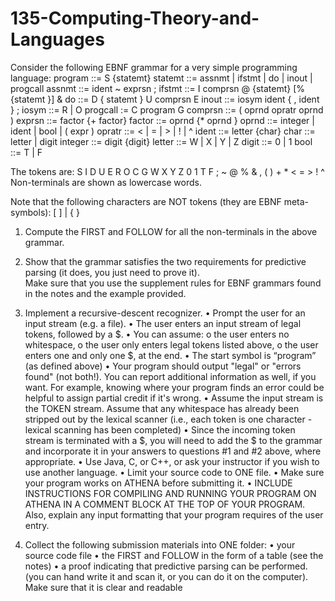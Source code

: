 # 135-Computing-Theory-and-Languages

Consider the following EBNF grammar for a very simple programming language: program ::=  S {statemt} 
statemt ::=  assnmt | ifstmt | do | inout | progcall 
assnmt  ::=  ident  ~  exprsn  ; 
ifstmt  ::=  I comprsn @ {statemt} [% {statemt }] & 
do ::=  D { statemt } U comprsn  E 
inout    ::=  iosym ident { , ident } ; 
iosym  ::=  R | O 
progcall :=  C program G 
comprsn ::=  ( oprnd opratr oprnd ) 
exprsn ::=  factor {+ factor} 
factor  ::=  oprnd {* oprnd } 
oprnd   ::=  integer | ident | bool | ( expr ) 
opratr  ::=  < | = | > | ! | ^ 
ident   ::=  letter {char} 
char    ::=  letter | digit 
integer ::=  digit {digit} 
letter  ::=  W | X | Y | Z 
digit   ::= 0 | 1 
bool ::= T | F 
 
The tokens are: S I D U E R O C G W X Y Z 0 1 T F ; ~ @ % & , ( ) + * < = > ! ^ Non-terminals are shown as lowercase words. 
 
Note that the following characters are NOT tokens (they are EBNF meta-symbols):  [  ] |  {  }  
 
1. Compute the FIRST and FOLLOW for all the non-terminals in the above grammar. 
 
2. Show that the grammar satisfies the two requirements for predictive parsing (it does, you just need to prove it).  
Make sure that you use the supplement rules for EBNF grammars found in the notes and the example provided. 
 
3. Implement a recursive-descent recognizer. 
• Prompt the user for an input stream (e.g. a file). 
• The user enters an input stream of legal tokens, followed by a $. 
• You can assume: o the user enters no whitespace, o the user only enters legal tokens listed above, o the user enters one and only one $, at the end. 
• The start symbol is “program” (as defined above) 
• Your program should output "legal" or "errors found" (not both!). You can report additional information as well, if you want. For example, knowing where your program finds an error could be helpful to assign partial credit if it's wrong. 
• Assume the input stream is the TOKEN stream.  Assume that any whitespace has already been stripped out by the lexical scanner (i.e., each token is one character - lexical scanning has been completed) 
• Since the incoming token stream is terminated with a $, you will need to add the $ to the grammar and incorporate it in your answers to questions #1 and #2 above, where appropriate. 
• Use Java, C, or C++, or ask your instructor if you wish to use another language. 
• Limit your source code to ONE file. 
• Make sure your program works on ATHENA before submitting it. 
• INCLUDE INSTRUCTIONS FOR COMPILING AND RUNNING YOUR PROGRAM ON ATHENA IN A COMMENT BLOCK AT THE TOP OF YOUR PROGRAM.  Also, explain any input formatting that your program requires of the user entry. 
 
4. Collect the following submission materials into ONE folder: • your source code file • the FIRST and FOLLOW in the form of a table (see the notes) • a proof indicating that predictive parsing can be performed. (you can hand write it and scan it, or you can do it on the computer).  Make sure that it is clear and readable
